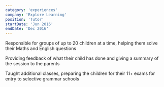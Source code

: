 ```yaml
---
category: 'experiences'
company: 'Explore Learning'
position: 'Tutor'
startDate: 'Jun 2016'
endDate: 'Dec 2016'
---
```


Responsible for groups of up to 20 children at a time, helping them solve their Maths and English questions

Providing feedback of what their child has done and giving a summary of the session to the parents

Taught additional classes, preparing the children for their 11+ exams for entry to selective grammar schools

